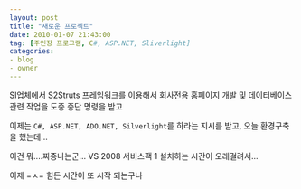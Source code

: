 ```yaml
---
layout: post
title: "새로운 프로젝트"
date: 2010-01-07 21:43:00
tag: [주인장 프로그램, C#, ASP.NET, Sliverlight]
categories:
- blog
- owner
---
```


SI업체에서
S2Struts 프레임워크를 이용해서 회사전용 홈페이지 개발 및 데이터베이스 관련 작업을
도중 중단 명령을 받고

이제는 `C#, ASP.NET, ADO.NET, Silverlight`를 하라는 지시를 받고,
오늘 환경구축을 했는데...

이건 뭐....짜증나는군...
VS 2008 서비스팩 1 설치하는 시간이 오래걸려서...

이제 =ㅅ= 힘든 시간이 또 시작 되는구나
